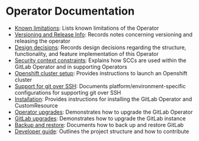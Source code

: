 # Operator Documentation

- [Known limitations](known-limitations.md): Lists known limitations of the Operator
- [Versioning and Release Info](developer/releases.md): Records notes concerning versioning and releasing the operator
- [Design decisions](design-decisions.md): Records design decisions regarding the structure, functionality, and feature implementation of this Operator
- [Security context constraints](security-context-constraints.md): Explains how SCCs are used within the GitLab Operator and in supporting Operators
- [Openshift cluster setup](openshift-cluster-setup.md): Provides instructions to launch an Openshift cluster
- [Support for git over SSH](git-over-ssh.md): Documents platform/environment-specific configurations for supporting git over SSH
- [Installation](installation.md): Provides instructions for installing the GitLab Operator and CustomResource
- [Operator upgrades](operator-upgrades.md): Demonstrates how to upgrade the GitLab Operator
- [GitLab upgrades](gitlab-upgrades.md): Demonstrates how to upgrade the GitLab instance
- [Backup and restore](backup-and-restore.md): Documents how to back up and restore GitLab
- [Developer guide](developer-guide.md): Outlines the project structure and how to contribute
